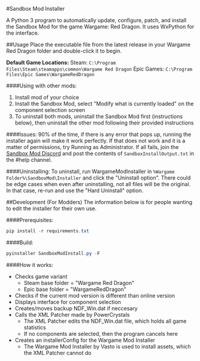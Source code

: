 #Sandbox Mod Installer

A Python 3 program to automatically update, configure, patch, and install the Sandbox Mod for the game Wargame: Red Dragon. It uses WxPython for the interface.

##Usage
Place the executable file from the latest release in your Wargame Red Dragon folder and double-click it to begin.  

**Default Game Locations:**
Steam: `C:\Program Files\Steam\steamapps\common\Wargame Red Dragon`
Epic Games: `C:\Program Files\Epic Games\WargameRedDragon`

####Using with other mods:
1. Install mod of your choice
2. Install the Sandbox Mod, select "Modify what is currently loaded" on the component selection screen
3. To uninstall both mods, uninstall the Sandbox Mod first (instructions below), then uninstall the other mod following their provided instructions

####Issues:
90% of the time, if there is any error that pops up, running the installer again will make it work perfectly. If that does not work and it is a matter of permissions, try Running as Administrator. If all fails, join the [Sandbox Mod Discord](https://discord.gg/s9TgvkQ "Sandbox Mod Discord") and post the contents of `SandboxInstallOutput.txt` in the #help channel.

####Uninstalling:
To uninstall, run WargameModInstaller in `%Wargame Folder%\SandboxMod\Installer` and click the "Uninstall option". There could be edge cases when even after uninstalling, not all files will be the original. In that case, re-run and use the "Hard Uninstall" option.



##Development (For Modders)
The information below is for people wanting to edit the installer for their own use.

####Prerequisites:
```powershell
pip install -r requirements.txt
```

####Build:
```powershell
pyinstaller SandboxModInstall.py -F
```

####How it works:
+ Checks game variant
    + Steam base folder = "Wargame Red Dragon"
    + Epic base folder = "WargameRedDragon"
+ Checks if the current mod version is different than online version
+ Displays interface for component selection
+ Creates/moves backup NDF_Win.dat if neccesary 
+ Calls the XML Patcher made by PowerCrystals
    + The XML Patcher edits the NDF_Win.dat file, which holds all game statistics
    + If no components are selected, then the program cancels here
+ Creates an installerConfig for the Wargame Mod Installer
    + The Wargame Mod Installer by Vasto is used to install assets, which the XML Patcher cannot do
